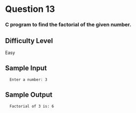 # Question 13

### C program to find the factorial of the given number.

## Difficulty Level

Easy

## Sample Input

      Enter a number: 3

## Sample Output

      Factorial of 3 is: 6
